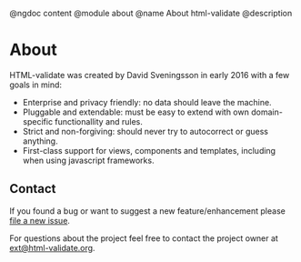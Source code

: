 @ngdoc content
@module about
@name About html-validate
@description

# About

HTML-validate was created by David Sveningsson in early 2016 with a few goals in mind:

- Enterprise and privacy friendly: no data should leave the machine.
- Pluggable and extendable: must be easy to extend with own domain-specific
  functionallity and rules.
- Strict and non-forgiving: should never try to autocorrect or guess anything.
- First-class support for views, components and templates, including when using
  javascript frameworks.

## Contact

If you found a bug or want to suggest a new feature/enhancement please [file a
new issue](https://gitlab.com/html-validate/html-validate/issues/new).

For questions about the project feel free to contact the project owner at
[ext@html-validate.org](mailto:ext@html-validate.org).
